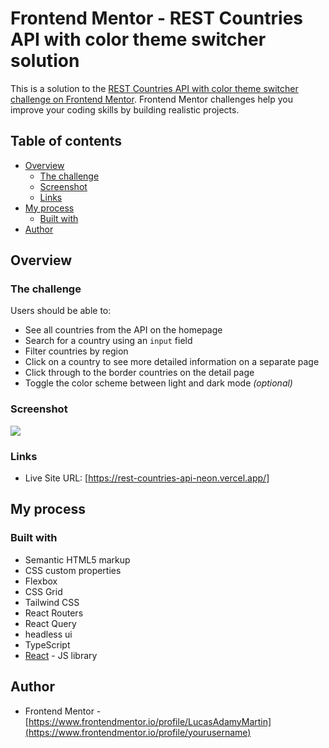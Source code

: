 # Frontend Mentor - REST Countries API with color theme switcher solution

This is a solution to the [REST Countries API with color theme switcher challenge on Frontend Mentor](https://www.frontendmentor.io/challenges/rest-countries-api-with-color-theme-switcher-5cacc469fec04111f7b848ca). Frontend Mentor challenges help you improve your coding skills by building realistic projects. 

## Table of contents

- [Overview](#overview)
  - [The challenge](#the-challenge)
  - [Screenshot](#screenshot)
  - [Links](#links)
- [My process](#my-process)
  - [Built with](#built-with)
- [Author](#author)

## Overview

### The challenge

Users should be able to:

- See all countries from the API on the homepage
- Search for a country using an `input` field
- Filter countries by region
- Click on a country to see more detailed information on a separate page
- Click through to the border countries on the detail page
- Toggle the color scheme between light and dark mode *(optional)*

### Screenshot

![](public/screenshot.jpg)

### Links

- Live Site URL: [https://rest-countries-api-neon.vercel.app/]

## My process

### Built with

- Semantic HTML5 markup
- CSS custom properties
- Flexbox
- CSS Grid
- Tailwind CSS
- React Routers
- React Query
- headless ui
- TypeScript
- [React](https://reactjs.org/) - JS library

## Author

- Frontend Mentor - [https://www.frontendmentor.io/profile/LucasAdamyMartin](https://www.frontendmentor.io/profile/yourusername)
